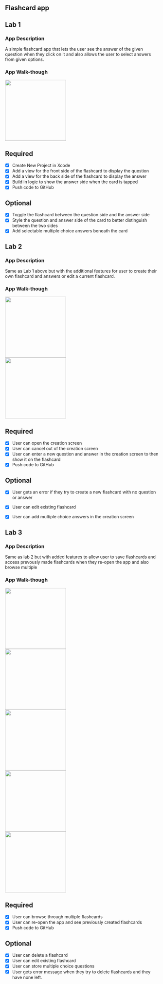 ## Flashcard app

## Lab 1

### App Description
A simple flashcard app that lets the user see the answer of the given question when they click on it and also allows the user to select answers from given options.

### App Walk-though


<img src="http://g.recordit.co/KE8ufi48sv.gif" width=200><br>


## Required
- [x] Create New Project in Xcode
- [x] Add a view for the front side of the flashcard to display the question
- [x] Add a view for the back side of the flashcard to display the answer
- [x] Build in logic to show the answer side when the card is tapped
- [x] Push code to GitHub
## Optional
- [x] Toggle the flashcard between the question side and the answer side
- [x] Style the question and answer side of the card to better distinguish between the two sides
- [x] Add selectable multiple choice answers beneath the card

## Lab 2

### App Description
Same as Lab 1 above but with the additional features for user to create their own flashcard and answers or edit a current flashcard.

### App Walk-though

<img src="http://g.recordit.co/1JESdqsrQi.gif" width=200><br>
<img src="http://g.recordit.co/TgdfKSfK0K.gif" width=200><br>
 
## Required
- [x] User can open the creation screen
- [x] User can cancel out of the creation screen
- [x] User can enter a new question and answer in the creation screen to then show it on the flashcard
- [x] Push code to GitHub
## Optional
- [x] User gets an error if they try to create a new flashcard with no question or answer
- [x] User can edit existing flashcard
- [x] User can add multiple choice answers in the creation screen


## Lab 3

### App Description
Same as lab 2 but with added features to allow user to save flashcards and access prevously made flashcards when they re-open the app and also browse multiple 

### App Walk-though

<img src="http://g.recordit.co/U44uN0ozxO.gif" width=200><br>
<img src="http://g.recordit.co/IHtfe5YKPR.gif" width=200><br>
<img src="http://g.recordit.co/k6CYl1lZsF.gif" width=200><br>
<img src="http://g.recordit.co/ho640I7ikv.gif" width=200><br>
<img src="http://g.recordit.co/Z3pXH46ja3.gif" width=200><br>

## Required
- [x] User can browse through multiple flashcards
- [x] User can re-open the app and see previously created flashcards
- [x] Push code to GitHub

## Optional
- [x] User can delete a flashcard
- [x] User can edit existing flashcard
- [x] User can store multiple choice questions
- [x] User gets error message when they try to delete flashcards and they have none left.
